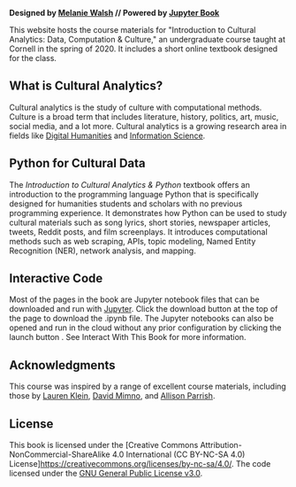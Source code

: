 **Designed by [Melanie Walsh](https://melaniewalsh.org/) // Powered by [Jupyter Book](https://jupyterbook.org/)**  

This website hosts the course materials for "Introduction to Cultural Analytics: Data, Computation & Culture," an undergraduate course taught at Cornell in the spring of 2020. It includes a short online textbook designed for the class.


## What is Cultural Analytics?
Cultural analytics is the study of culture with computational methods. Culture is a broad term that includes literature, history, politics, art, music, social media, and a lot more. Cultural analytics is a growing research area in fields like [Digital Humanities](https://cmu-lib.github.io/dhlg/what-are-dh/) and [Information Science](https://infosci.cornell.edu/research). 

## Python for Cultural Data 
The *Introduction to Cultural Analytics & Python* textbook offers an introduction to the programming language Python that is specifically designed for humanities students and scholars with no previous programming experience. It demonstrates how Python can be used to study cultural materials such as song lyrics, short stories, newspaper articles, tweets, Reddit posts, and film screenplays. It introduces computational methods such as web scraping, APIs, topic modeling, Named Entity Recognition (NER), network analysis, and mapping.

## Interactive Code <i class="fa fa-rocket" aria-hidden="true"></i>
Most of the pages in the book are Jupyter notebook files that can be downloaded and run with [Jupyter](https://jupyterlab.readthedocs.io/en/latest/getting_started/overview.html). Click the download button at the top of the page <i class="fa fa-download" aria-hidden="true"></i> to download the .ipynb file. The Jupyter notebooks can also be opened and run in the cloud without any prior configuration by clicking the launch button <i class="fa fa-rocket" aria-hidden="true"></i>. See Interact With This Book for more information.

## Acknowledgments
This course was inspired by a range of excellent course materials, including those by [Lauren Klein](https://github.com/laurenfklein/emory-qtm340), [David Mimno](https://mimno.infosci.cornell.edu/info3350/), and [Allison Parrish](https://github.com/aparrish/rwet).

## License

This book is licensed under the [Creative Commons Attribution-NonCommercial-ShareAlike 4.0 International (CC BY-NC-SA 4.0) License]https://creativecommons.org/licenses/by-nc-sa/4.0/. The code licensed under the [GNU General Public License v3.0](https://choosealicense.com/licenses/gpl-3.0/#).